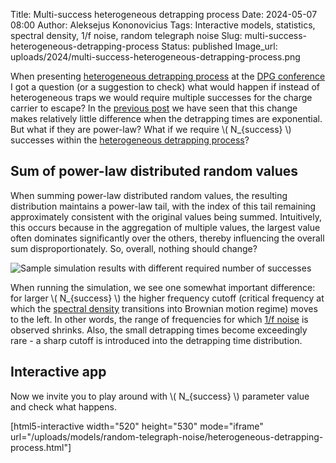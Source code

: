 Title: Multi-success heterogeneous detrapping process
Date: 2024-05-07 08:00
Author: Aleksejus Kononovicius
Tags: Interactive models, statistics, spectral density, 1/f noise, random telegraph noise
Slug: multi-success-heterogeneous-detrapping-process
Status: published
Image_url: uploads/2024/multi-success-heterogeneous-detrapping-process.png

When presenting [heterogeneous detrapping
process]({filename}/articles/2024/heterogeneous-detrapping-process.md) at
the [DPG conference]({filename}/articles/2024/our-group-attends-dpg-2024.md)
I got a question (or a suggestion to check) what would happen if instead of
heterogeneous traps we would require multiple successes for the charge
carrier to escape? In the [previous
post]({filename}/articles/2024/multi-success-detrapping-process.md) we have
seen that this change makes relatively little difference when the detrapping times are
exponential. But what if they are power-law? What if we require \\\(
N\_{success} \\\) successes within the [heterogeneous detrapping
process]({filename}/articles/2024/heterogeneous-detrapping-process.md)?
<!--more-->

## Sum of power-law distributed random values

When summing power-law distributed random values, the resulting distribution
maintains a power-law tail, with the index of this tail remaining
approximately consistent with the original values being summed. Intuitively,
this occurs because in the aggregation of multiple values, the largest value
often dominates significantly over the others, thereby influencing the
overall sum disproportionately. So, overall, nothing should change?

![Sample simulation results with different required number of
successes]({static}/uploads/2024/multi-success-heterogeneous-detrapping-process.png
"Sample simulation results with different required number of successes.")

When running the simulation, we see one somewhat important difference: for
larger \\\( N\_{success} \\\) the higher frequency cutoff (critical
frequency at which the [spectral density](/tag/spectral-density/)
transitions into Brownian motion regime) moves to the left. In other words,
the range of frequencies for which [1/f noise](/tag/1f-noise/) is observed
shrinks. Also, the small detrapping times become exceedingly rare - a sharp
cutoff is introduced into the detrapping time distribution.

## Interactive app

Now we invite you to play around with \\\( N\_{success} \\\) parameter
value and check what happens.

[html5-interactive width="520" height="530" mode="iframe"
url="/uploads/models/random-telegraph-noise/heterogeneous-detrapping-process.html"]

